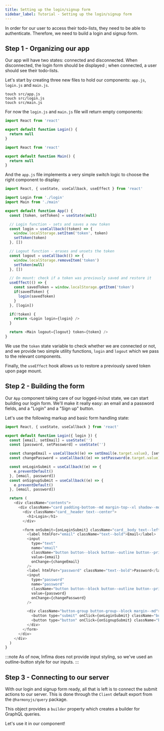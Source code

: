 ```yaml
---
title: Setting up the login/signup form
sidebar_label: Tutorial - Setting up the login/signup form
---
```


In order for our user to access their todo-lists, they need to be able to authenticate.
Therefore, we need to build a login and signup form.

## Step 1 - Organizing our app

Our app will have two states: connected and disconnected. When disconnected,
the login form should be displayed ; when connected, a user should see their
todo-lists.

Let's start by creating three new files to hold our components: `app.js`, `login.js`
and `main.js`.

```shell script
touch src/app.js
touch src/login.js
touch src/main.js
```

For now the `login.js` and `main.js` file will return empty components:

```js title="login.js"
import React from 'react'

export default function Login() {
  return null
}
```

```js title="main.js"
import React from 'react'

export default function Main() {
  return null
}
```

And the `app.js` file implements a very simple switch logic to choose the right
component to display:

```js title="app.js"
import React, { useState, useCallback, useEffect } from 'react'

import Login from './login'
import Main from './main'

export default function App() {
  const [token, setToken] = useState(null)

  // Login function - sets and saves a new token
  const login = useCallback((token) => {
    window.localStorage.setItem('token', token)
    setToken(token)
  }, [])

  // Logout function - erases and unsets the token
  const logout = useCallback(() => {
    window.localStorage.removeItem('token')
    setToken(null)
  }, [])

  // On mount: check if a token was previously saved and restore it
  useEffect(() => {
    const savedToken = window.localStorage.getItem('token')
    if(savedToken) {
      login(savedToken)
    }
  }, [login])

  if(!token) {
    return <Login login={login} />
  }

  return <Main logout={logout} token={token} />
}

```

We use the `token` state variable to check whether we are connected or not, and
we provide two simple utility functions, `login` and `logout` which we pass to the
relevant components.

Finally, the `useEffect` hook allows us to restore a previously saved token upon
page mount.

## Step 2 - Building the form

Our `App` component taking care of our logged-in/out state, we can start building our 
login form. We'll make it really easy: an email and a password fields, and a "Login" and a "Sign up" button.

Let's use the following markup and basic form handling state:

```js title="src/login.js"
import React, { useState, useCallback } from 'react'

export default function Login({ login }) {
  const [email, setEmail] = useState('')
  const [password, setPassword] = useState('')

  const changeEmail = useCallback((e) => setEmail(e.target.value), [setEmail])
  const changePassword = useCallback((e) => setPassword(e.target.value), [setEmail])

  const onLoginSubmit = useCallback((e) => {
    e.preventDefault()
  }, [email, password])
  const onSignupSubmit = useCallback((e) => {
    e.preventDefault()
  }, [email, password])

  return (
    <div className="contents">
      <div className="card padding-bottom--md margin-top--xl shadow--md" style={{maxWidth: '480px', margin: 'auto'}}>
        <div className="card__header text--center">
          <h1>Login</h1>
        </div>

        <form onSubmit={onLoginSubmit} className="card__body text--left margin-left--xl margin-right--xl">
          <label htmlFor="email" className="text--bold">Email</label>
          <input
            type="text"
            name="email"
            className="button button--block button--outline button--primary margin--xs text--left"
            value={email}
            onChange={changeEmail}
          />
          <label htmlFor="password" className="text--bold">Password</label>
          <input
            type="password"
            name="password"
            className="button button--block button--outline button--primary margin--xs text--left"
            value={password}
            onChange={changePassword}
          />

          <div className="button-group button-group--block margin--md">
            <button type="submit" onClick={onLoginSubmit} className="button button--primary">Login</button>
            <button type="button" onClick={onSignupSubmit} className="button button--secondary">Signup</button>
          </div>
        </form>
      </div>
    </div>
  )
}
```

:::note
As of now, Infima does not provide input styling, so we've used an outline-button
style for our inputs.
:::


## Step 3 - Connecting to our server

With our login and signup form ready, all that is left is to connect the submit actions
to our server. This is done through the `Client` default export from the `@harmonyjs/query` package.

This object provides a `builder` property which creates a builder for GraphQL queries.

Let's use it in our component!
